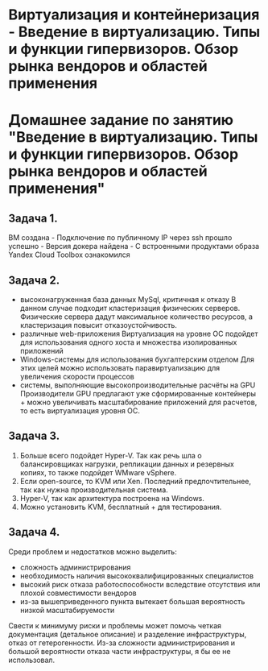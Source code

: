# Виртуализация и контейнеризация - Введение в виртуализацию. Типы и функции гипервизоров. Обзор рынка вендоров и областей применения
# Домашнее задание по занятию "Введение в виртуализацию. Типы и функции гипервизоров. Обзор рынка вендоров и областей применения"

## Задача 1.
  ВМ создана - Подключение по публичному IP через ssh прошло успешно - Версия докера найдена - С встроенными продуктами образа Yandex Cloud Toolbox ознакомился

## Задача 2.
  - высоконагруженная база данных MySql, критичная к отказу
    В данном случае подходит кластеризация физических серверов. Физические сервера дадут максимальное количество ресурсов, а кластеризация повысит отказоустойчивость.
  - различные web-приложения
    Виртуализация на уровне ОС подойдет для использования одного хоста и множества изолированных приложений
  - Windows-системы для использования бухгалтерским отделом
    Для этих целей можно использовать паравиртуализацию для увеличения скорости процессов
  - системы, выполняющие высокопроизводительные расчёты на GPU
    Производители GPU предлагают уже сформированные контейнеры + можно увеличивать масштабирование приложений для расчетов, то есть виртуализация уровня ОС.

## Задача 3.
  1. Больше всего подойдет Hyper-V. Так как речь шла о балансировщиках нагрузки, репликации данных и резервных копиях, то также подойдет WMware vSphere.
  2. Если open-source, то KVM или Xen. Последний предпочтительнее, так как нужна производительная система.
  3. Hyper-V, так как архитектура построена на Windows.
  4. Можно установить KVM, бесплатный + для тестирования.
 
## Задача 4.
  Среди проблем и недостатков можно выделить:
  - сложность администрирования
  - необходимость наличия высококвалифицированных специалистов
  - высокий риск отказа работоспособности вследствие отсутствия или плохой совместимости вендоров
  - из-за вышеприведенного пункта вытекает большая вероятность низкой масштабируемости

Свести к минимуму риски и проблемы может помочь четкая документация (детальное описание) и разделение инфраструктуры, отказ от гетерогенности.
Из-за сложности администрирования и большой вероятности отказа части инфраструктуры, я бы ее не использовал. 
